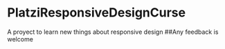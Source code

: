 # PlatziResponsiveDesignCurse
A proyect to learn new things about responsive design
##Any feedback is welcome
